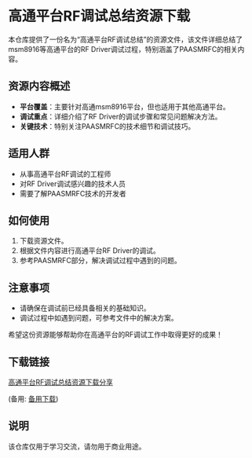 # 高通平台RF调试总结资源下载

本仓库提供了一份名为“高通平台RF调试总结”的资源文件，该文件详细总结了msm8916等高通平台的RF Driver调试过程，特别涵盖了PAASMRFC的相关内容。

## 资源内容概述

- **平台覆盖**：主要针对高通msm8916平台，但也适用于其他高通平台。
- **调试重点**：详细介绍了RF Driver的调试步骤和常见问题解决方法。
- **关键技术**：特别关注PAASMRFC的技术细节和调试技巧。

## 适用人群

- 从事高通平台RF调试的工程师
- 对RF Driver调试感兴趣的技术人员
- 需要了解PAASMRFC技术的开发者

## 如何使用

1. 下载资源文件。
2. 根据文件内容进行高通平台RF Driver的调试。
3. 参考PAASMRFC部分，解决调试过程中遇到的问题。

## 注意事项

- 请确保在调试前已经具备相关的基础知识。
- 调试过程中如遇到问题，可参考文件中的解决方案。

希望这份资源能够帮助你在高通平台的RF调试工作中取得更好的成果！

## 下载链接
[高通平台RF调试总结资源下载分享](https://pan.quark.cn/s/4c6bd1dc6a7e) 

(备用: [备用下载](https://pan.baidu.com/s/1piF4are8FEx8wCF9rJEEZQ?pwd=1234))

## 说明

该仓库仅用于学习交流，请勿用于商业用途。
